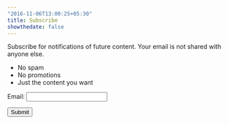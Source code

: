 ```yaml
---
"2016-11-06T13:00:25+05:30"
title: Subscribe   
showthedate: false
---
```


Subscribe for notifications of future content. Your email is not shared with anyone else.  

* No spam  
* No promotions  
* Just the content you want  



<form action="/thanks/" name="subscribe" method="POST" data-netlify="true">
  <p>
    <label>Email: <input type="text" name="email" /></label>
  </p>
  <p>
    <button type="submit">Submit</button>
  </p>
</form>